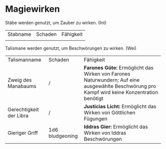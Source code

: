 # Magiewirken

<tabs>
<tab title="Stäbe">
Stäbe werden genutzt, um Zauber zu wirken. (Int)
<table>
<tr><td>Stabname</td><td>Schaden</td><td>Fähigkeit</td></tr>
<tr><td> </td><td> </td><td> </td></tr>
</table>
</tab>
<tab title="Talismane">
Talismane werden genutzt, um Beschwörungen zu wirken. (Wei)
<table>
<tr><td>Talismanname</td><td>Schaden</td><td>Fähigkeit</td></tr>
<tr><td>Zweig des Manabaums</td><td>/</td><td><b>Farones Güte:</b> Ermöglicht das Wirken von Farones Naturwundern; Auf eine ausgewählte Beschwörung pro Kampf wird keine Konzentration benötigt</td></tr>
<tr><td>Gerechtigkeit der Libra</td><td>/</td><td><b>Justicias Licht:</b> Ermöglicht das Wirken von Göttlichen Fügungen</td></tr>
<tr><td>Gieriger Griff</td><td>1d6 bludgeoning</td><td><b>Iddras Gier:</b> Ermöglicht das Wirken von Iddras Beschwörungen</td></tr>
</table>
</tab>
</tabs>